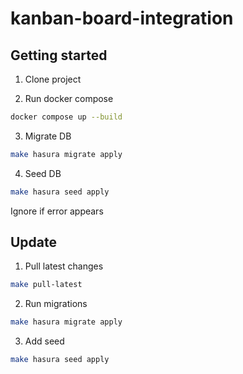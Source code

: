 # kanban-board-integration

## Getting started

1. Clone project

2. Run docker compose

```bash
docker compose up --build
```

3. Migrate DB

```bash
make hasura migrate apply
```

4. Seed DB

```bash
make hasura seed apply
```

Ignore if error appears

## Update

1. Pull latest changes

```bash
make pull-latest
```

2. Run migrations

```bash
make hasura migrate apply
```

3. Add seed

```bash
make hasura seed apply
```
